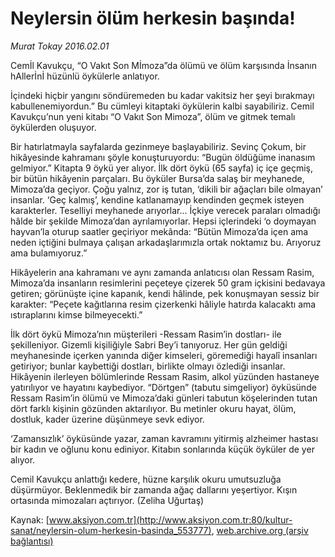 # Neylersin ölüm herkesin başında!

*Murat Tokay 2016.02.01*

<div class="pNewsDetailMainContent ctx_content" itemprop="articleBody">
 <p>
  Cemİl Kavukçu, “O Vakıt Son Mİmoza”da ölümü ve ölüm karşısında İnsanın hAllerİnİ hüzünlü öykülerle anlatıyor.
 </p>
 <p>
  İçindeki hiçbir yangını söndüremeden bu kadar vakitsiz her şeyi bırakmayı kabullenemiyordun.” Bu cümleyi kitaptaki öykülerin kalbi sayabiliriz. Cemil Kavukçu’nun yeni kitabı “O Vakıt Son Mimoza”, ölüm ve gitmek temalı öykülerden oluşuyor.
 </p>
 <p>
  Bir hatırlatmayla sayfalarda gezinmeye başlayabiliriz. Sevinç Çokum, bir hikâyesinde kahramanı şöyle konuşturuyordu: “Bugün öldüğüme inanasım gelmiyor.” Kitapta 9 öykü yer alıyor. İlk dört öykü (65 sayfa) iç içe geçmiş, bir bütün hikâyenin parçaları. Bu öyküler Bursa’da salaş bir meyhanede, Mimoza’da geçiyor. Çoğu yalnız, zor iş tutan, ‘dikili bir ağaçları bile olmayan’ insanlar. ‘Geç kalmış’, kendine katlanamayıp kendinden geçmek isteyen karakterler. Teselliyi meyhanede arıyorlar... İçkiye verecek paraları olmadığı hâlde bir şekilde Mimoza’dan ayrılamıyorlar. Hepsi içlerindeki ‘o doymayan hayvan’la oturup saatler geçiriyor mekânda: “Bütün Mimoza’da içen ama neden içtiğini bulmaya çalışan arkadaşlarımızla ortak noktamız bu. Arıyoruz ama bulamıyoruz.”
 </p>
 <p>
  Hikâyelerin ana kahramanı ve aynı zamanda anlatıcısı olan Ressam Rasim, Mimoza’da insanların resimlerini peçeteye çizerek 50 gram içkisini bedavaya getiren; görünüşte içine kapanık, kendi hâlinde, pek konuşmayan sessiz bir karakter: “Peçete kağıtlarına resim çizerkenki hâliyle hatırda kalacaktı ama ıstıraplarını kimse bilmeyecekti.”
 </p>
 <p>
  İlk dört öykü Mimoza’nın müşterileri -Ressam Rasim’in dostları- ile şekilleniyor. Gizemli kişiliğiyle Sabri Bey’i tanıyoruz. Her gün geldiği meyhanesinde içerken yanında diğer kimseleri, göremediği hayalî insanları getiriyor; bunlar kaybettiği dostları, birlikte olmayı özlediği insanlar. Hikâyenin ilerleyen bölümlerinde Ressam Rasim, alkol yüzünden hastaneye yatırılıyor ve hayatını kaybediyor. “Dörtgen” (tabutu simgeliyor) öyküsünde Ressam Rasim’in ölümü ve Mimoza’daki günleri tabutun köşelerinden tutan dört farklı kişinin gözünden aktarılıyor. Bu metinler okuru hayat, ölüm, dostluk, kader üzerine düşünmeye sevk ediyor.
 </p>
 <p>
  ‘Zamansızlık’ öyküsünde yazar, zaman kavramını yitirmiş alzheimer hastası bir kadın ve oğlunu konu ediniyor. Kitabın sonlarında küçük öyküler de yer alıyor.
 </p>
 <p>
  Cemil Kavukçu anlattığı kedere, hüzne karşılık okuru umutsuzluğa düşürmüyor. Beklenmedik bir zamanda ağaç dallarını yeşertiyor. Kışın ortasında mimozaları açtırıyor. (Zeliha Uğurtaş)
 </p>
</div>


Kaynak: [www.aksiyon.com.tr](http://www.aksiyon.com.tr:80/kultur-sanat/neylersin-olum-herkesin-basinda_553777), [web.archive.org (arşiv bağlantısı)](http://web.archive.org/web/20160213233546/http://www.aksiyon.com.tr:80/kultur-sanat/neylersin-olum-herkesin-basinda_553777)
